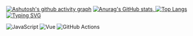 [![Ashutosh's github activity graph](https://github-readme-activity-graph.vercel.app/graph?username=jo87jimmy&theme=tokyo-day)](https://github.com/ashutosh00710/github-readme-activity-graph)
[![Anurag's GitHub stats](https://github-readme-stats.vercel.app/api?username=jo87jimmy&show=reviews,discussions_started,discussions_answered,prs_merged,prs_merged_percentage&show_icons=true&theme=flag-india&locale=zh-tw&include_all_commits=true&count_private=true&rank_icon=percentile&number_format=long&custom_title=jo87jimmy's_GitHub&card_width=800px&count_private=true),
![Top Langs](https://github-readme-stats.vercel.app/api/top-langs/?username=jo87jimmy&layout=compact&theme=flag-india&card_width=800px)](https://github.com/jo87jimmy/)
[![Typing SVG](https://readme-typing-svg.herokuapp.com?font=Fira+Code&size=24&pause=1000&color=22C2E1&width=435&lines=Hello!+I'm+a+Frontend+Developer;I+love+coding+with+Vue+and+Go)](https://git.io/typing-svg)



![JavaScript](https://img.shields.io/badge/Code-JavaScript-yellow)
![Vue](https://img.shields.io/badge/Framework-Vue-42b883)
![GitHub Actions](https://img.shields.io/badge/CI-GitHub%20Actions-blue)



